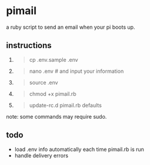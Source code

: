 pimail
======

  a ruby script to send an email when your pi boots up.


instructions
------------
  1. > cp .env.sample .env
  2. > nano .env  # and input your information
  3. > source .env
  4. > chmod +x pimail.rb
  5. > update-rc.d pimail.rb defaults

note: some commands may require sudo.


todo
----
  * load .env info automatically each time pimail.rb is run
  * handle delivery errors
